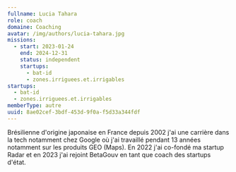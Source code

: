 ```yaml
---
fullname: Lucia Tahara
role: coach
domaine: Coaching
avatar: /img/authors/lucia-tahara.jpg
missions:
  - start: 2023-01-24
    end: 2024-12-31
    status: independent
    startups:
      - bat-id
      - zones.irriguees.et.irrigables
startups:
  - bat-id
  - zones.irriguees.et.irrigables
memberType: autre
uuid: 8ae02cef-3bdf-453d-9f0a-f5d33a344fdf
---
```

Brésilienne d'origine japonaise en France depuis 2002 j'ai une carrière dans la tech notamment chez Google où j'ai travaillé pendant 13 années notamment sur les produits GEO (Maps). En 2022 j'ai co-fondé ma startup Radar et en 2023 j'ai rejoint BetaGouv en tant que coach des startups d'état.